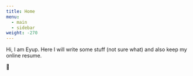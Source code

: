 ```yaml
---
title: Home
menu:
  - main
  - sidebar
weight: -270
---
```


Hi, I am Eyup. Here I will write some stuff (not sure what) and also keep my online resume.

:wave:
